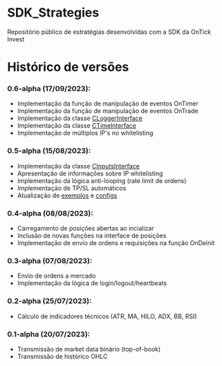 # SDK_Strategies
Repositório público de estratégias desenvolvidas com a SDK da OnTick Invest

# Histórico de versões

### 0.6-alpha (17/09/2023):
- Implementação da função de manipulação de eventos OnTimer
- Implementação da função de manipulação de eventos OnTrade
- Implementação da classe [CLoggerInterface](docs/includes/logger_interface.hpp)
- Implementação da classe [CTimeInterface](docs/includes/time_interface.hpp)
- Implementação de múltiplos IP's no whitelisting

### 0.5-alpha (15/08/2023):
- Implementação da classe [CInputsInterface](docs/includes/inputs_interface.hpp)
- Apresentação de informações sobre IP whitelisting
- Implementação da lógica anti-looping (rate limit de ordens)
- Implementação de TP/SL automáticos
- Atualização de [exemplos](examples) e [configs](configs/configs.json)

### 0.4-alpha (08/08/2023):
- Carregamento de posições abertas ao incializar
- Inclusão de novas funções na interface de posições
- Implementação de envio de ordens e requisições na função OnDeinit

### 0.3-alpha (07/08/2023):
- Envio de ordens a mercado
- Implementação da lógica de login/logout/heartbeats

### 0.2-alpha (25/07/2023):
- Cálculo de indicadores técnicos (ATR, MA, HILO, ADX, BB, RSI)

### 0.1-alpha (20/07/2023):
- Transmissão de market data binário (top-of-book)
- Transmissão de histórico OHLC

